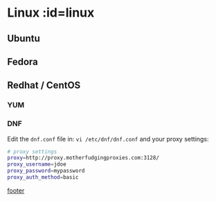 # <i class="i-linux"></i> Linux :id=linux

## Ubuntu

## Fedora

## Redhat / CentOS

### YUM

### DNF

Edit the `dnf.conf` file in: `vi /etc/dnf/dnf.conf` and your proxy settings:

```sh
# proxy settings
proxy=http://proxy.motherfudgingproxies.com:3128/
proxy_username=jdoe
proxy_password=mypassword
proxy_auth_method=basic
```

[footer](../site/footer.md ':include')
